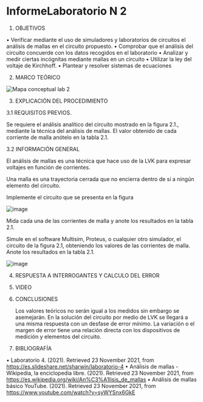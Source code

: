 # InformeLaboratorio N 2

1. OBJETIVOS

•	Verificar mediante el uso de simuladores y laboratorios de circuitos el análisis de mallas en el circuito propuesto. 
•	Comprobar que el análisis del circuito concuerde con los datos recogidos en el laboratorio
•	Analizar y medir ciertas incógnitas mediante mallas en un circuito
•	Utilizar la ley del voltaje de Kirchhoff.
•	Plantear y resolver sistemas de ecuaciones



2. MARCO TEÓRICO 

![Mapa conceptual lab 2](https://user-images.githubusercontent.com/93899720/142967874-94065b5a-46ab-4622-81b2-0f8080ca52e0.jpg)

3. EXPLICACIÓN DEL PROCEDIMIENTO

3.1 REQUISITOS PREVIOS.

Se requiere el análisis analítico del circuito mostrado en la figura 2.1., mediante la técnica del análisis de mallas. El valor obtenido de cada corriente de malla anótelo en la tabla 2.1.

3.2 INFORMACIÓN GENERAL

El análisis de mallas es una técnica que hace uso de la LVK para expresar voltajes en función de corrientes.

Una malla es una trayectoria cerrada que no encierra dentro de sí a ningún elemento del circuito.

   Implemente el circuito que se presenta en la figura 
   
   ![image](https://user-images.githubusercontent.com/93899720/142968568-fadb563e-5618-4252-b913-20d265af3b52.png)
   
   Mida cada una de las corrientes de malla y anote los resultados en la tabla 2.1.

   Simule en el software Multisim, Proteus, o cualquier otro simulador, el circuito de la figura 2.1, obteniendo los valores de las corrientes de malla. Anote los resultados en    la tabla 2.1.
   
   ![image](https://user-images.githubusercontent.com/93899720/142968711-4d235098-e914-4c9f-b04d-a630554c0f3f.png)
   
4. RESPUESTA A INTERROGANTES Y CALCULO DEL ERROR

5. VIDEO

6. CONCLUSIONES

   Los valores teóricos no serán igual a los medidos sin embargo  se asemejarán. En  la solución del circuito por medio de LVK se llegará a una misma respuesta con un desfase de      error  mínimo. La variación o el margen de error tiene una relación directa con los dispositivos de medición y elementos del circuito. 

7. BIBLIOGRAFÍA
    
•	Laboratorio 4. (2021). Retrieved 23 November 2021, from https://es.slideshare.net/sharwin/laboratorio-4
•	Análisis de mallas - Wikipedia, la enciclopedia libre. (2021). Retrieved 23 November 2021, from https://es.wikipedia.org/wiki/An%C3%A1lisis_de_mallas
•	Análisis de mallas básico YouTube. (2021). Retrieved 23 November 2021, from https://www.youtube.com/watch?v=syWYSnx6GkE



